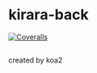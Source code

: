# kirara-back

[![Coveralls](https://img.shields.io/coveralls/xcatliu/pagic.svg)](https://coveralls.io/github/xcatliu/pagic)
##
created by koa2
##

